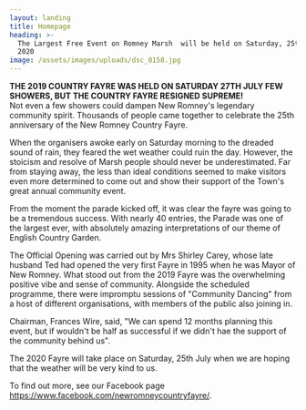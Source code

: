 ```yaml
---
layout: landing
title: Homepage
heading: >-
  The Largest Free Event on Romney Marsh  will be held on Saturday, 25th July
  2020
image: /assets/images/uploads/dsc_0158.jpg
---
```

**THE 2019 COUNTRY FAYRE WAS HELD ON SATURDAY 27TH JULY FEW SHOWERS, BUT THE COUNTRY FAYRE RESIGNED SUPREME!**\
Not even a few showers could dampen New Romney's legendary community spirit.  Thousands of people came together to celebrate the 25th anniversary of the New Romney Country Fayre.

When the organisers awoke early on Saturday morning to the dreaded sound of rain, they feared the wet weather could ruin the day.  However, the stoicism and resolve of Marsh people should never be underestimated.  Far from staying away, the less than ideal conditions seemed to make visitors even more determined to come out and show their support of the Town's great annual community event.

From the moment the parade kicked off, it was clear the fayre was going to be a tremendous success.  With nearly 40 entries, the Parade was one of the largest ever, with absolutely amazing interpretations of our theme of English Country Garden.

The Official Opening was carried out by Mrs Shirley Carey, whose late husband Ted had opened the very first Fayre in 1995 when he was Mayor of New Romney.  What stood out from the 2019 Fayre was the overwhelming positive vibe and sense of community.  Alongside the scheduled programme, there were impromptu sessions of "Community Dancing" from a host of different organisations, with members of the public also joining in.

Chairman, Frances Wire, said, "We can spend 12 months planning this event, but if wouldn't be half as successful if we didn't hae the support of the community behind us".

The 2020 Fayre will take place on Saturday, 25th July when we are hoping that the weather will be very kind to us.

  To find out more, see our Facebook page <https://www.facebook.com/newromneycountryfayre/>.
